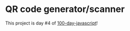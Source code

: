 # QR code generator/scanner

This project is day #4 of <a href="https://github.com/grigoryan-m/100-day-javascript.git">100-day-javascript</a>! 
